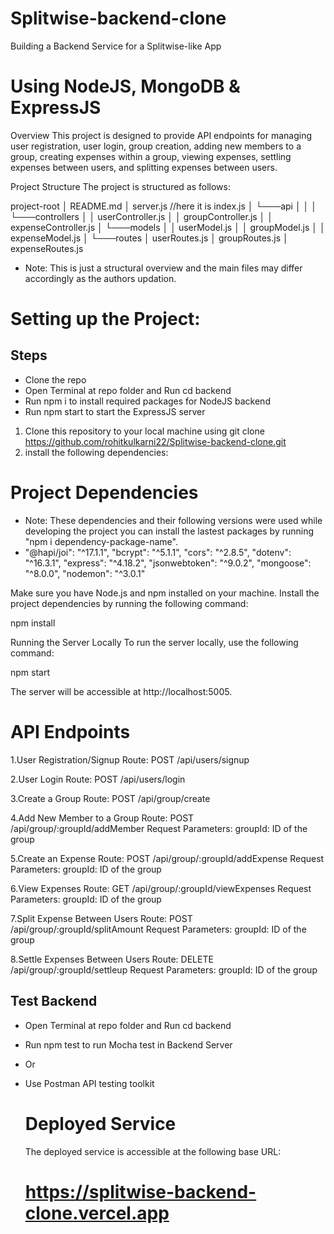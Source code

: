 # Splitwise-backend-clone
  Building a Backend Service for a Splitwise-like App

# Using NodeJS, MongoDB & ExpressJS

Overview
This project is designed to provide API endpoints for managing user registration, user login, group creation, adding new members to a group, creating expenses within a group, viewing expenses, settling expenses between users, and splitting expenses between users.

Project Structure
The project is structured as follows:

project-root
│   README.md
│   server.js //here it is index.js
│
└───api
│   │
│   └───controllers
│       │   userController.js
│       │   groupController.js
│       │   expenseController.js
│
└───models
│   │   userModel.js
│   │   groupModel.js
│   │   expenseModel.js
│
└───routes
    │   userRoutes.js
    │   groupRoutes.js
    │   expenseRoutes.js

* Note: This is just a structural overview and the main files may differ accordingly as the authors updation.

# Setting up the Project: 

## Steps

- Clone the repo
- Open Terminal at repo folder and Run cd backend
- Run npm i to install required packages for NodeJS backend
- Run npm start to start the ExpressJS server

1. Clone this repository to your local machine using git clone  https://github.com/rohitkulkarni22/Splitwise-backend-clone.git
2. install the following dependencies: 

# Project Dependencies
 
 * Note: These dependencies and their following versions were used while developing the project you can install the lastest packages by running "npm i dependency-package-name".
 * 
    "@hapi/joi": "^17.1.1",
    "bcrypt": "^5.1.1",
    "cors": "^2.8.5",
    "dotenv": "^16.3.1",
    "express": "^4.18.2",
    "jsonwebtoken": "^9.0.2",
    "mongoose": "^8.0.0",
    "nodemon": "^3.0.1"


  Make sure you have Node.js and npm installed on your machine. Install the project dependencies by running the following command:

  npm install

  Running the Server Locally
  To run the server locally, use the following command:

  npm start

  The server will be accessible at http://localhost:5005.

  # API Endpoints

  1.User Registration/Signup
  Route: POST /api/users/signup

  2.User Login
  Route: POST /api/users/login

  3.Create a Group
  Route: POST /api/group/create

  4.Add New Member to a Group
  Route: POST /api/group/:groupId/addMember
  Request Parameters:
  groupId: ID of the group

  5.Create an Expense
  Route: POST /api/group/:groupId/addExpense
  Request Parameters:
  groupId: ID of the group

  6.View Expenses
  Route: GET /api/group/:groupId/viewExpenses
  Request Parameters:
  groupId: ID of the group

  7.Split Expense Between Users
  Route: POST /api/group/:groupId/splitAmount
  Request Parameters:
  groupId: ID of the group

  8.Settle Expenses Between Users
  Route: DELETE /api/group/:groupId/settleup
  Request Parameters:
  groupId: ID of the group

  ## Test Backend

- Open Terminal at repo folder and Run cd backend
- Run npm test to run Mocha test in Backend Server
- Or 
- Use Postman API testing toolkit 

  # Deployed Service

  The deployed service is accessible at the following base URL:

  # https://splitwise-backend-clone.vercel.app
